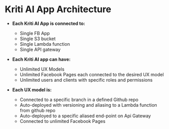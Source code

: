 # Kriti AI App Architecture



* **Each Kriti AI App is connected to:**

  * Single FB App
  * Single S3 bucket
  * Single Lambda function
  * Single API gateway



* **Each Kriti AI app can have:**

  * Unlimited UX Models
  * Unlimited Facebook Pages each connected to the desired UX model
  * Unlimited users and clients with specific roles and permissions



* **Each UX model is:**

  * Connected to a specific branch in a defined Github repo
  * Auto-deployed with versioning and aliasing to a Lambda function from github repo
  * Auto-deployed to a specific aliased end-point on Api Gateway
  * Connected to unlimited Facebook Pages



